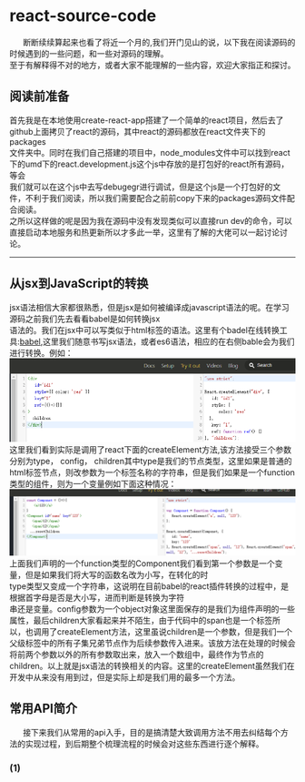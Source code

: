 # react-source-code
&nbsp;&nbsp;&nbsp;&nbsp;&nbsp;&nbsp;断断续续算起来也看了将近一个月的,我们开门见山的说，以下我在阅读源码的时候遇到的一些问题，和一些对源码的理解。  
至于有解释得不对的地方，或者大家不能理解的一些内容，欢迎大家指正和探讨。
## 阅读前准备
首先我是在本地使用create-react-app搭建了一个简单的react项目，然后去了github上面拷贝了react的源码，其中react的源码都放在react文件夹下的packages  
文件夹中。同时在我们自己搭建的项目中，node_modules文件中可以找到react下的umd下的react.development.js这个js中存放的是打包好的react所有源码，等会  
我们就可以在这个js中去写debugegr进行调试，但是这个js是一个打包好的文件，不利于我们阅读，所以我们需要配合之前前copy下来的packages源码文件配合阅读。  
之所以这样做的呢是因为我在源码中没有发现类似可以直接run dev的命令，可以直接启动本地服务和热更新所以才多此一举，这里有了解的大佬可以一起讨论讨论。
***
## 从jsx到JavaScript的转换
jsx语法相信大家都很熟悉，但是jsx是如何被编译成javascript语法的呢。在学习源码之前我们先去看看babel是如何转换jsx  
语法的。我们在jsx中可以写类似于html标签的语法。这里有个badel在线转换工具:[babel](https://babeljs.io/),这里我们随意书写jsx语法，或者es6语法，相应的在右侧bable会为我们进行转换。例如：  
![jsx转换](./images/babel.png)  
这里我们看到实际是调用了react下面的createElement方法,该方法接受三个参数分别为type， config， children其中type是我们的节点类型，这里如果是普通的html标签节点，则改参数为一个标签名称的字符串，但是我们如果是一个function类型的组件，则为一个变量例如下面这种情况：  
![jsx转换](./images/babel2.png)  
上面我们声明的一个function类型的Component我们看到第一个参数是一个变量，但是如果我们将大写的函数名改为小写，在转化的时  
type类型又变成一个字符串，这说明在目前babel的react插件转换的过程中，是根据首字母是否是大小写，进而判断是转换为字符  
串还是变量。config参数为一个object对象这里面保存的是我们为组件声明的一些属性，最后children大家看起来并不陌生，由于代码中的span也是一个标签所以，也调用了createElement方法，这里虽说children是一个参数，但是我们一个父级标签中的所有子集兄弟节点作为后续参数传入进来。该放方法在处理的时候会将前两个参数以外的所有参数取出来，放入一个数组中，最终作为节点的children。以上就是jsx语法的转换相关的内容。这里的createElement虽然我们在开发中从来没有用到过，但是实际上却是我们用的最多一个方法。  
## 常用API简介
&nbsp;&nbsp;&nbsp;&nbsp;&nbsp;&nbsp;接下来我们从常用的api入手，目的是搞清楚大致调用方法不用去纠结每个方法的实现过程，到后期整个梳理流程的时候会对这些东西进行逐个解释。
### (1)
